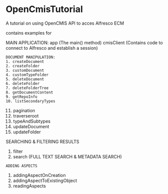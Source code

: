 # OpenCmisTutorial
A tutorial on using OpenCMIS API to acces Alfresco ECM

contains examples for 

 
  MAIN APPLICATION:
  app 	(The main() method)
	cmisClient (Contains code to connect to Alfresco and establish a session)
	
	DOCUMENT MANIPULATION:
	1. createDocument 
	2. createFolder
	3. customDocument
	4. customTypeFolder
	5. deleteDocument 
	6. deleteFolder 	
	7. deleteFolderTree
	8. getDocumentContent
	9. getRepoInfo 	
	10. listSecondaryTypes
  11. pagination 
  12. traverseroot
  13. typeAndSubtypes
  14. updateDocument
  15. updateFolder
	
  SEARCHING & FILTERING RESULTS
  1. filter 
  2. search (FULL TEXT SEARCH & METADATA SEARCH)
		
	ADDING ASPECTS 
  1. addingAspectOnCreation 	
  2. addingAspectToExistingObject
  3. readingAspects
	 	
 	
	
	
